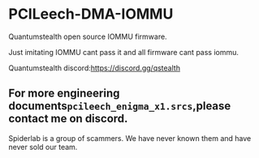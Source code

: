 # PCILeech-DMA-IOMMU
Quantumstealth open source IOMMU firmware.

Just imitating IOMMU cant pass it and all firmware cant pass iommu.

Quantumstealth discord:https://discord.gg/qstealth

## For more engineering documents`pcileech_enigma_x1.srcs`,please contact me on discord.

Spiderlab is a group of scammers. We have never known them and have never sold our team.
